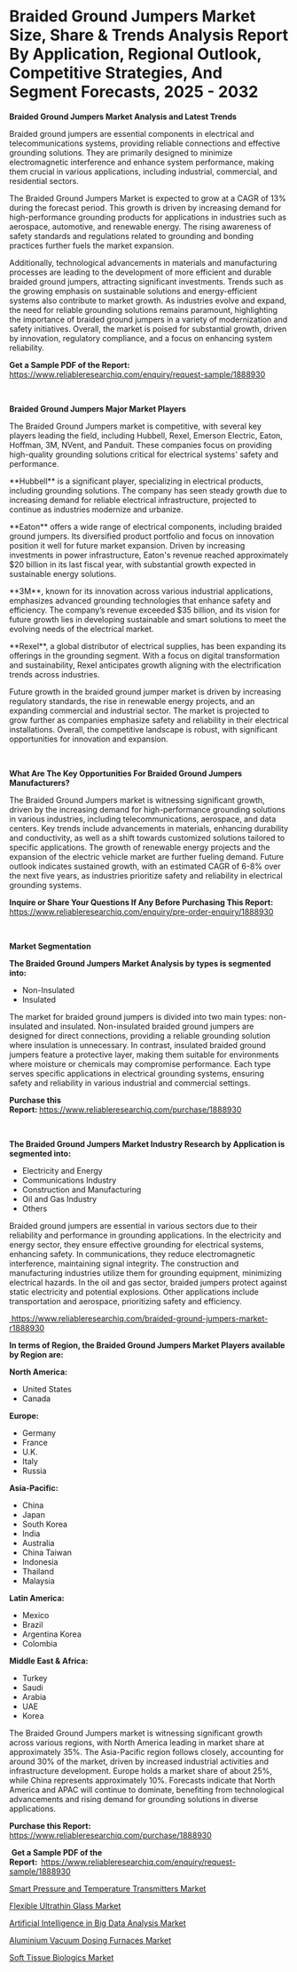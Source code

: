 <p><h1>Braided Ground Jumpers Market Size, Share & Trends Analysis Report By Application, Regional Outlook, Competitive Strategies, And Segment Forecasts, 2025 - 2032</h1></p><p><strong>Braided Ground Jumpers Market Analysis and Latest Trends</strong></p>
<p><p>Braided ground jumpers are essential components in electrical and telecommunications systems, providing reliable connections and effective grounding solutions. They are primarily designed to minimize electromagnetic interference and enhance system performance, making them crucial in various applications, including industrial, commercial, and residential sectors.</p><p>The Braided Ground Jumpers Market is expected to grow at a CAGR of 13% during the forecast period. This growth is driven by increasing demand for high-performance grounding products for applications in industries such as aerospace, automotive, and renewable energy. The rising awareness of safety standards and regulations related to grounding and bonding practices further fuels the market expansion.</p><p>Additionally, technological advancements in materials and manufacturing processes are leading to the development of more efficient and durable braided ground jumpers, attracting significant investments. Trends such as the growing emphasis on sustainable solutions and energy-efficient systems also contribute to market growth. As industries evolve and expand, the need for reliable grounding solutions remains paramount, highlighting the importance of braided ground jumpers in a variety of modernization and safety initiatives. Overall, the market is poised for substantial growth, driven by innovation, regulatory compliance, and a focus on enhancing system reliability.</p></p>
<p><strong>Get a Sample PDF of the Report:&nbsp;</strong> <a href="https://www.reliableresearchiq.com/enquiry/request-sample/1888930?utm_campaign=1877&utm_medium=2&utm_source=Github&utm_content=ia&utm_term=28032025&utm_id=braided-ground-jumpers">https://www.reliableresearchiq.com/enquiry/request-sample/1888930</a></p>
<p>&nbsp;</p>
<p><strong>Braided Ground Jumpers Major Market Players</strong></p>
<p><p>The Braided Ground Jumpers market is competitive, with several key players leading the field, including Hubbell, Rexel, Emerson Electric, Eaton, Hoffman, 3M, NVent, and Panduit. These companies focus on providing high-quality grounding solutions critical for electrical systems' safety and performance.</p><p>**Hubbell** is a significant player, specializing in electrical products, including grounding solutions. The company has seen steady growth due to increasing demand for reliable electrical infrastructure, projected to continue as industries modernize and urbanize.</p><p>**Eaton** offers a wide range of electrical components, including braided ground jumpers. Its diversified product portfolio and focus on innovation position it well for future market expansion. Driven by increasing investments in power infrastructure, Eaton's revenue reached approximately $20 billion in its last fiscal year, with substantial growth expected in sustainable energy solutions.</p><p>**3M**, known for its innovation across various industrial applications, emphasizes advanced grounding technologies that enhance safety and efficiency. The company’s revenue exceeded $35 billion, and its vision for future growth lies in developing sustainable and smart solutions to meet the evolving needs of the electrical market.</p><p>**Rexel**, a global distributor of electrical supplies, has been expanding its offerings in the grounding segment. With a focus on digital transformation and sustainability, Rexel anticipates growth aligning with the electrification trends across industries.</p><p>Future growth in the braided ground jumper market is driven by increasing regulatory standards, the rise in renewable energy projects, and an expanding commercial and industrial sector. The market is projected to grow further as companies emphasize safety and reliability in their electrical installations. Overall, the competitive landscape is robust, with significant opportunities for innovation and expansion.</p></p>
<p>&nbsp;</p>
<p><strong>What Are The Key Opportunities For Braided Ground Jumpers Manufacturers?</strong></p>
<p><p>The Braided Ground Jumpers market is witnessing significant growth, driven by the increasing demand for high-performance grounding solutions in various industries, including telecommunications, aerospace, and data centers. Key trends include advancements in materials, enhancing durability and conductivity, as well as a shift towards customized solutions tailored to specific applications. The growth of renewable energy projects and the expansion of the electric vehicle market are further fueling demand. Future outlook indicates sustained growth, with an estimated CAGR of 6-8% over the next five years, as industries prioritize safety and reliability in electrical grounding systems.</p></p>
<p><strong>Inquire or Share Your Questions If Any Before Purchasing This Report:</strong> <a href="https://www.reliableresearchiq.com/enquiry/pre-order-enquiry/1888930?utm_campaign=1877&utm_medium=2&utm_source=Github&utm_content=ia&utm_term=28032025&utm_id=braided-ground-jumpers">https://www.reliableresearchiq.com/enquiry/pre-order-enquiry/1888930</a></p>
<p>&nbsp;</p>
<p><strong>Market Segmentation</strong></p>
<p><strong>The Braided Ground Jumpers Market Analysis by types is segmented into:</strong></p>
<p><ul><li>Non-Insulated</li><li>Insulated</li></ul></p>
<p><p>The market for braided ground jumpers is divided into two main types: non-insulated and insulated. Non-insulated braided ground jumpers are designed for direct connections, providing a reliable grounding solution where insulation is unnecessary. In contrast, insulated braided ground jumpers feature a protective layer, making them suitable for environments where moisture or chemicals may compromise performance. Each type serves specific applications in electrical grounding systems, ensuring safety and reliability in various industrial and commercial settings.</p></p>
<p><strong>Purchase this Report:&nbsp;</strong><a href="https://www.reliableresearchiq.com/purchase/1888930?utm_campaign=1877&utm_medium=2&utm_source=Github&utm_content=ia&utm_term=28032025&utm_id=braided-ground-jumpers">https://www.reliableresearchiq.com/purchase/1888930</a></p>
<p>&nbsp;</p>
<p><strong>The Braided Ground Jumpers Market Industry Research by Application is segmented into:</strong></p>
<p><ul><li>Electricity and Energy</li><li>Communications Industry</li><li>Construction and Manufacturing</li><li>Oil and Gas Industry</li><li>Others</li></ul></p>
<p><p>Braided ground jumpers are essential in various sectors due to their reliability and performance in grounding applications. In the electricity and energy sector, they ensure effective grounding for electrical systems, enhancing safety. In communications, they reduce electromagnetic interference, maintaining signal integrity. The construction and manufacturing industries utilize them for grounding equipment, minimizing electrical hazards. In the oil and gas sector, braided jumpers protect against static electricity and potential explosions. Other applications include transportation and aerospace, prioritizing safety and efficiency.</p></p>
<p><a href="https://www.reliableresearchiq.com/braided-ground-jumpers-market-r1888930?utm_campaign=1877&utm_medium=2&utm_source=Github&utm_content=ia&utm_term=28032025&utm_id=braided-ground-jumpers">&nbsp;https://www.reliableresearchiq.com/braided-ground-jumpers-market-r1888930</a></p>
<p><strong>In terms of Region, the Braided Ground Jumpers Market Players available by Region are:</strong></p>
<p>
    <p> <strong> North America: </strong>
        <ul>
            <li>United States</li>
            <li>Canada</li>
        </ul>
        </p> 
    <p> <strong> Europe: </strong>
        <ul>
            <li>Germany</li>
            <li>France</li>
            <li>U.K.</li>
            <li>Italy</li>
            <li>Russia</li>
        </ul>
        </p> 
    <p> <strong> Asia-Pacific: </strong>
        <ul>
            <li>China</li>
            <li>Japan</li>
            <li>South Korea</li>
            <li>India</li>
            <li>Australia</li>
            <li>China Taiwan</li>
            <li>Indonesia</li>
            <li>Thailand</li>
            <li>Malaysia</li>
        </ul>
        </p> 
    <p> <strong> Latin America: </strong>
        <ul>
            <li>Mexico</li>
            <li>Brazil</li>
            <li>Argentina Korea</li>
            <li>Colombia</li>
        </ul>
        </p> 
    <p> <strong> Middle East & Africa: </strong>
        <ul>
            <li>Turkey</li>
            <li>Saudi</li>
            <li>Arabia</li>
            <li>UAE</li>
            <li>Korea</li>
        </ul>
    </p>
    </p>
<p><p>The Braided Ground Jumpers market is witnessing significant growth across various regions, with North America leading in market share at approximately 35%. The Asia-Pacific region follows closely, accounting for around 30% of the market, driven by increased industrial activities and infrastructure development. Europe holds a market share of about 25%, while China represents approximately 10%. Forecasts indicate that North America and APAC will continue to dominate, benefiting from technological advancements and rising demand for grounding solutions in diverse applications.</p></p>
<p><strong>Purchase this Report: </strong><a href="https://www.reliableresearchiq.com/purchase/1888930?utm_campaign=1877&utm_medium=2&utm_source=Github&utm_content=ia&utm_term=28032025&utm_id=braided-ground-jumpers">https://www.reliableresearchiq.com/purchase/1888930</a></p>
<p>&nbsp;<strong>Get a Sample PDF of the Report:&nbsp;&nbsp;</strong><a href="https://www.reliableresearchiq.com/enquiry/request-sample/1888930?utm_campaign=1877&utm_medium=2&utm_source=Github&utm_content=ia&utm_term=28032025&utm_id=braided-ground-jumpers">https://www.reliableresearchiq.com/enquiry/request-sample/1888930</a></p>
<p><strong></strong></p>
<p><p><a href="https://github.com/madethkijori/Market-Research-Report-List-1/blob/main/smart-pressure-and-temperature-transmitters-market.md?utm_campaign=1877&utm_medium=2&utm_source=Github&utm_content=ia&utm_term=28032025&utm_id=braided-ground-jumpers">Smart Pressure and Temperature Transmitters Market</a></p><p><a href="https://github.com/kanetaerkid/Market-Research-Report-List-1/blob/main/flexible-ultrathin-glass-market.md?utm_campaign=1877&utm_medium=2&utm_source=Github&utm_content=ia&utm_term=28032025&utm_id=braided-ground-jumpers">Flexible Ultrathin Glass Market</a></p><p><a href="https://github.com/bichukapac/Market-Research-Report-List-1/blob/main/artificial-intelligence-in-big-data-analysis-market.md?utm_campaign=1877&utm_medium=2&utm_source=Github&utm_content=ia&utm_term=28032025&utm_id=braided-ground-jumpers">Artificial Intelligence in Big Data Analysis Market</a></p><p><a href="https://github.com/leoustolja/Market-Research-Report-List-1/blob/main/aluminium-vacuum-dosing-furnaces-market.md?utm_campaign=1877&utm_medium=2&utm_source=Github&utm_content=ia&utm_term=28032025&utm_id=braided-ground-jumpers">Aluminium Vacuum Dosing Furnaces Market</a></p><p><a href="https://github.com/ayondaylos/Market-Research-Report-List-1/blob/main/soft-tissue-biologics-market.md?utm_campaign=1877&utm_medium=2&utm_source=Github&utm_content=ia&utm_term=28032025&utm_id=braided-ground-jumpers">Soft Tissue Biologics Market</a></p></p>